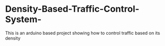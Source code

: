 # Density-Based-Traffic-Control-System-
This is an arduino based project showing how to control traffic based on its density 
